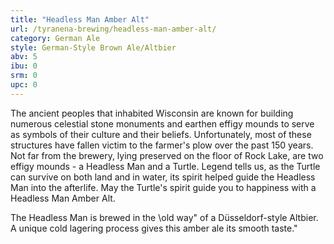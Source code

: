 ```yaml
---
title: "Headless Man Amber Alt"
url: /tyranena-brewing/headless-man-amber-alt/
category: German Ale
style: German-Style Brown Ale/Altbier
abv: 5
ibu: 0
srm: 0
upc: 0
---
```

The ancient peoples that inhabited Wisconsin are known for building numerous celestial stone monuments and earthen effigy mounds to serve as symbols of their culture and their beliefs.  Unfortunately, most of these structures have fallen victim to the farmer's plow over the past 150 years.  Not far from the brewery, lying preserved on the floor of Rock Lake, are two effigy mounds - a Headless Man and a Turtle.  Legend tells us, as the Turtle can survive on both land and in water, its spirit helped guide the Headless Man into the afterlife.  May the Turtle's spirit guide you to happiness with a Headless Man Amber Alt.

The Headless Man is brewed in the \old way\" of a Düsseldorf-style Altbier.  A unique cold lagering process gives this amber ale its smooth taste."
